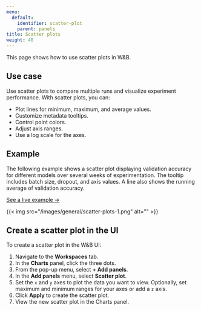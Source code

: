 ```yaml
---
menu:
  default:
    identifier: scatter-plot
    parent: panels
title: Scatter plots
weight: 40
---
```


This page shows how to use scatter plots in W&B.

## Use case 

Use scatter plots to compare multiple runs and visualize experiment performance. With scatter plots, you can:

- Plot lines for minimum, maximum, and average values.
- Customize metadata tooltips.
- Control point colors.
- Adjust axis ranges.
- Use a log scale for the axes.

## Example

The following example shows a scatter plot displaying validation accuracy for different models over several weeks of experimentation. The tooltip includes batch size, dropout, and axis values. A line also shows the running average of validation accuracy. 

[See a live example →](https://app.wandb.ai/l2k2/l2k/reports?view=carey%2FScatter%20Plot)

{{< img src="/images/general/scatter-plots-1.png" alt="" >}}

## Create a scatter plot in the UI

To create a scatter plot in the W&B UI:

1. Navigate to the **Workspaces** tab.
2. In the **Charts** panel, click the three dots.
3. From the pop-up menu, select **+ Add panels**.
4. In the **Add panels** menu, select **Scatter plot**.
5. Set the `x` and `y` axes to plot the data you want to view. Optionally, set maximum and minimum ranges for your axes or add a `z` axis.
6. Click **Apply** to create the scatter plot.
7. View the new scatter plot in the Charts panel.
